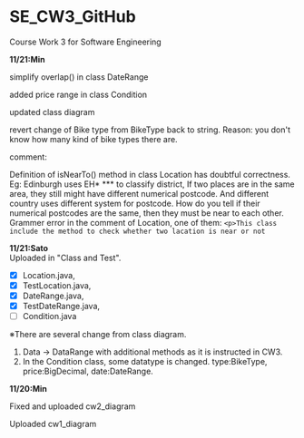 # SE_CW3_GitHub
Course Work 3 for Software Engineering

**11/21:Min**

simplify overlap() in class DateRange

added price range in class Condition

updated class diagram

revert change of Bike type from BikeType back to string. Reason: you don't know how many kind of bike types there are.

comment:

Definition of isNearTo() method in class Location has doubtful correctness. Eg: Edinburgh uses EH* *** to classify district, If two places are in the same area, they still might have different numerical postcode. And different country uses different system for postcode. How do you tell if their numerical postcodes are the same, then they must be near to each other.
Grammer error in the comment of Location, one of them:  `<p>This class include the method to check whether two lacation is near or not `

**11/21:Sato**  
Uploaded in "Class and Test".
 - [x] Location.java, 
 - [x] TestLocation.java, 
 - [x] DateRange.java, 
 - [x] TestDateRange.java, 
 - [ ] Condition.java  

※There are several change from class diagram.  
 1. Data -> DataRange with additional methods as it is instructed in CW3.
 2. In the Condition class, some datatype is changed. type:BikeType, price:BigDecimal, date:DateRange.

**11/20:Min**

Fixed and uploaded cw2_diagram

Uploaded cw1_diagram

